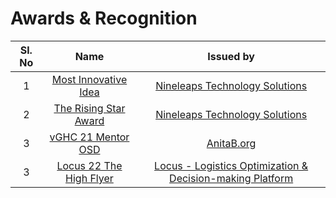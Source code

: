 # Awards & Recognition

| Sl. No  | Name  | Issued by  |
|:-:|:-:|:-:|
| 1  | [Most Innovative Idea](hackathon2020.jpg)  | [Nineleaps Technology Solutions](https://www.nineleaps.com/)  |
| 2  | [The Rising Star Award](RisingStarAward-2020.jpg)  | [Nineleaps Technology Solutions](https://www.nineleaps.com/)  |
| 3  | [vGHC 21 Mentor OSD](vGHC-21-Mentor-OSD-Certificate.png)  | [AnitaB.org](https://anitab.org/)  |
| 3  | [Locus 22 The High Flyer](https://github.com/shravan20/certificates/blob/main/Awards%20%26%20Recognitions/TheHighFlyer-2022.pdf)  | [Locus - Logistics Optimization & Decision-making Platform](locus.sh)  |
